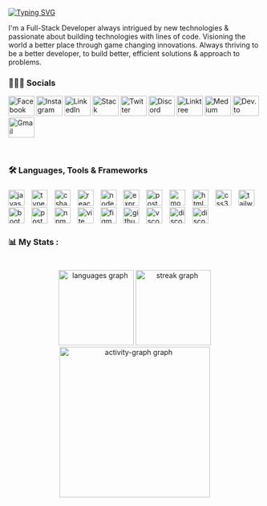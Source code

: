 



 [![Typing SVG](https://readme-typing-svg.herokuapp.com?font=Fira+Code&weight=800&duration=1000&pause=1000&color=F78C8C&random=false&width=435&lines=I'm+Brent+King+Valino;I'm+a+Full-Stack+Web+Developer;A+Tech+Enthusiast)](https://git.io/typing-svg)


I'm a Full-Stack Developer always intrigued by new technologies & passionate about building technologies with lines of code. Visioning the world a better place through game changing innovations. Always thriving to be a better developer, to build better, efficient solutions & approach to problems.


<h3 align="left">👨🏻‍💻 Socials</h3>

<a href="https://www.facebook.com/kngval21/" target="_blank"><img src="https://raw.githubusercontent.com/maurodesouza/profile-readme-generator/master/src/assets/icons/social/facebook/default.svg" width="52" height="40" alt="Facebook"></a>
<a href="https://www.instagram.com/kngval.dev/" target="_blank"><img src="https://raw.githubusercontent.com/maurodesouza/profile-readme-generator/master/src/assets/icons/social/instagram/default.svg" width="52" height="40" alt="Instagram"></a>
<a href="https://www.linkedin.com/in/brent-king-valino-0400aa288/" target="_blank"><img src="https://raw.githubusercontent.com/maurodesouza/profile-readme-generator/master/src/assets/icons/social/linkedin/default.svg" width="52" height="40" alt="LinkedIn"></a>
<a href="https://stackoverflow.com/users/23075881/brent-v" target="_blank"><img src="https://raw.githubusercontent.com/maurodesouza/profile-readme-generator/master/src/assets/icons/social/stackoverflow/default.svg" width="52" height="40" alt="Stack Overflow"></a>
<a href="https://twitter.com/kngval_" target="_blank"><img src="https://raw.githubusercontent.com/maurodesouza/profile-readme-generator/master/src/assets/icons/social/twitter/default.svg" width="52" height="40" alt="Twitter"></a>
<a href="kngval" target="_blank"><img src="https://raw.githubusercontent.com/maurodesouza/profile-readme-generator/master/src/assets/icons/social/discord/default.svg" width="52" height="40" alt="Discord"></a>
<a href="https://linktr.ee/kngval?fbclid=IwAR1OUOwm5dzhH8uzgX4FSLkmHMeRaYH49wID4aWwIwUCABOpYXULYIsD1-c" target="_blank"><img src="https://raw.githubusercontent.com/maurodesouza/profile-readme-generator/master/src/assets/icons/social/linktree/default.svg" width="52" height="40" alt="Linktree"></a>
<a href="https://medium.com/@kngval" target="_blank"><img src="https://raw.githubusercontent.com/maurodesouza/profile-readme-generator/master/src/assets/icons/social/medium/default.svg" width="52" height="40" alt="Medium"></a>
<a href="https://dev.to/kngval" target="_blank"><img src="https://raw.githubusercontent.com/maurodesouza/profile-readme-generator/master/src/assets/icons/social/devto/default.svg" width="52" height="40" alt="Dev.to"></a>
<a href="mailto:brentvalino61@gmail.com" target="_blank"><img src="https://raw.githubusercontent.com/maurodesouza/profile-readme-generator/master/src/assets/icons/social/gmail/default.svg" width="52" height="40" alt="Gmail"></a>



  
<br clear="both">

<h3 align="left">🛠 Languages, Tools & Frameworks</h3>

###

<div align="left">
  <img src="https://img.shields.io/badge/JavaScript-F7DF1E?logo=javascript&logoColor=black&style=for-the-badge" height="32" alt="javascript logo"  />
  <img width="6" />
  <img src="https://img.shields.io/badge/TypeScript-3178C6?logo=typescript&logoColor=white&style=for-the-badge" height="32" alt="typescript logo"  />
  <img width="6" />
  <img src="https://img.shields.io/badge/C Sharp-239120?logo=csharp&logoColor=white&style=for-the-badge" height="32" alt="csharp logo"  />
  <img width="6" />
  <img src="https://img.shields.io/badge/React-61DAFB?logo=react&logoColor=black&style=for-the-badge" height="32" alt="react logo"  />
  <img width="6" />
  <img src="https://img.shields.io/badge/Node.js-339933?logo=nodedotjs&logoColor=white&style=for-the-badge" height="32" alt="nodejs logo"  />
  <img width="6" />
  <img src="https://img.shields.io/badge/Express-000000?logo=express&logoColor=white&style=for-the-badge" height="32" alt="express logo"  />
  <img width="6" />
  <img src="https://img.shields.io/badge/PostgreSQL-4169E1?logo=postgresql&logoColor=white&style=for-the-badge" height="32" alt="postgresql logo"  />
  <img width="6" />
  <img src="https://img.shields.io/badge/MongoDB-47A248?logo=mongodb&logoColor=white&style=for-the-badge" height="32" alt="mongodb logo"  />
  <img width="6" />
  <img src="https://img.shields.io/badge/HTML5-E34F26?logo=html5&logoColor=white&style=for-the-badge" height="32" alt="html5 logo"  />
  <img width="6" />
  <img src="https://img.shields.io/badge/CSS3-1572B6?logo=css3&logoColor=white&style=for-the-badge" height="32" alt="css3 logo"  />
  <img width="6" />
  <img src="https://img.shields.io/badge/Tailwind CSS-06B6D4?logo=tailwindcss&logoColor=black&style=for-the-badge" height="32" alt="tailwindcss logo"  />
  <img width="6" />
  <img src="https://img.shields.io/badge/Bootstrap-7952B3?logo=bootstrap&logoColor=white&style=for-the-badge" height="32" alt="bootstrap logo"  />
  <img width="6" />
  <img src="https://img.shields.io/badge/Postman-FF6C37?logo=postman&logoColor=black&style=for-the-badge" height="32" alt="postman logo"  />
  <img width="6" />
  <img src="https://img.shields.io/badge/npm-CB3837?logo=npm&logoColor=white&style=for-the-badge" height="32" alt="npm logo"  />
  <img width="6" />
  <img src="https://img.shields.io/badge/Vite-646CFF?logo=vite&logoColor=white&style=for-the-badge" height="32" alt="vite logo"  />
  <img width="6" />
  <img src="https://img.shields.io/badge/Figma-F24E1E?logo=figma&logoColor=white&style=for-the-badge" height="32" alt="figma logo"  />
  <img width="6" />
  <img src="https://img.shields.io/badge/GitHub-181717?logo=github&logoColor=white&style=for-the-badge" height="32" alt="github logo"  />
  <img width="6" />
  <img src="https://img.shields.io/badge/Visual Studio Code-007ACC?logo=visualstudiocode&logoColor=white&style=for-the-badge" height="32" alt="vscode logo"  />
  <img width="6" />
  <img src="https://img.shields.io/badge/Discord-5865F2?logo=discord&logoColor=white&style=for-the-badge" height="32" alt="discord logo"  />
  <img width="6" />
  <img src="https://cdn.jsdelivr.net/gh/devicons/devicon/icons/discordjs/discordjs-original.svg" height="32" alt="discordjs logo"  />
</div>

###

<h3 align="left">📊   My Stats :</h3>

###

<br clear="both">

<div align="center">
  <img src="https://github-readme-stats.vercel.app/api/top-langs?username=kngval&locale=en&hide_title=false&layout=compact&card_width=320&langs_count=5&theme=radical&hide_border=true&order=2" height="150" alt="languages graph"  />
  <img src="https://streak-stats.demolab.com?user=kngval&locale=en&mode=daily&theme=dracula&hide_border=false&border_radius=5&order=3" height="150" alt="streak graph"  />
  <img src="https://github-readme-activity-graph.vercel.app/graph?username=kngval&radius=16&theme=redical&area=true&order=5&hide_border=true" height="300" alt="activity-graph graph"  />
</div>

###







